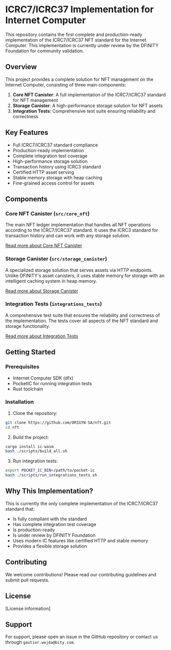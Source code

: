 # ICRC7/ICRC37 Implementation for Internet Computer

This repository contains the first complete and production-ready implementation of the ICRC7/ICRC37 NFT standard for the Internet Computer. This implementation is currently under review by the DFINITY Foundation for community validation.

## Overview

This project provides a complete solution for NFT management on the Internet Computer, consisting of three main components:

1. **Core NFT Canister**: A full implementation of the ICRC7/ICRC37 standard for NFT management
2. **Storage Canister**: A high-performance storage solution for NFT assets
3. **Integration Tests**: Comprehensive test suite ensuring reliability and correctness

## Key Features

- Full ICRC7/ICRC37 standard compliance
- Production-ready implementation
- Complete integration test coverage
- High-performance storage solution
- Transaction history using ICRC3 standard
- Certified HTTP asset serving
- Stable memory storage with heap caching
- Fine-grained access control for assets

## Components

### Core NFT Canister (`src/core_nft`)
The main NFT ledger implementation that handles all NFT operations according to the ICRC7/ICRC37 standard. It uses the ICRC3 standard for transaction history and can work with any storage solution.

[Read more about Core NFT Canister](./src/core_nft/README.md)

### Storage Canister (`src/storage_canister`)
A specialized storage solution that serves assets via HTTP endpoints. Unlike DFINITY's asset canisters, it uses stable memory for storage with an intelligent caching system in heap memory.

[Read more about Storage Canister](./src/storage_canister/README.md)

### Integration Tests (`integrations_tests`)
A comprehensive test suite that ensures the reliability and correctness of the implementation. The tests cover all aspects of the NFT standard and storage functionality.

[Read more about Integration Tests](./integrations_tests/README.md)

## Getting Started

### Prerequisites

- Internet Computer SDK (dfx)
- PocketIC for running integration tests
- Rust toolchain


### Installation

1. Clone the repository:
```bash
git clone https://github.com/ORIGYN-SA/nft.git
cd nft
```

2. Build the project:
```bash
cargo install ic-wasm
bash ./scripts/build_all.sh
```

3. Run integration tests:
```bash
export POCKET_IC_BIN=/path/to/pocket-ic
bash ./scripts/run_integrations_tests.sh
```

## Why This Implementation?

This is currently the only complete implementation of the ICRC7/ICRC37 standard that:
- Is fully compliant with the standard
- Has complete integration test coverage
- Is production-ready
- Is under review by DFINITY Foundation
- Uses modern IC features like certified HTTP and stable memory
- Provides a flexible storage solution

## Contributing

We welcome contributions! Please read our contributing guidelines and submit pull requests.

## License

[License information]

## Support

For support, please open an issue in the GitHub repository or contact us through `gautier.wojda@bity.com`. 

